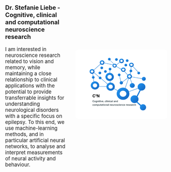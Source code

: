 ---
---
<div style="display: flex; align-items: center; justify-content: space-between; min-height: 100vh; padding: 10px; box-sizing: border-box;">
  <div style="flex: 1; padding-right: 40px;">
    <h3 style="font-size: 1.4em;">Dr. Stefanie Liebe - Cognitive, clinical and computational neuroscience research </h3>
    <p style="font-size: 1.2em;">I am interested in neuroscience research related to vision and memory, while maintaining a close relationship to clinical applications with the potential to provide transferrable insights for understanding neurological disorders with a specific focus on epilepsy. To this end, we use machine-learning methods, and in particular artificial neural networks, to analyse and interpret measurements of neural activity and behaviour.</p>
  </div>
  <div style="flex: 1; display: flex; justify-content: center; padding-left: 40px;">
    <img src="images/logo_text.png" alt="Intro Picture" style="max-width: 150%; height: auto; border-radius: 8px; box-shadow: 0 0px 0px rgba(0,0,0,0.1);">
  </div>
</div>

{% include section.html %}

## Highlights

{% capture text %}

We invite you to explore our research projects, which span a range of topics including neural activity during memory processes, the application of artificial intelligence for clinical diagnostics, and advancements in spatial hearing.
{%
  include button.html
  link="research"
  text="See our projects"
  icon="fa-solid fa-arrow-right"
  flip=true
  style="bare"
%}

{% endcapture %}

{%
  include feature.html
  image="images/1.png"
  link="projects"
  title="Our Research"
  text=text
%}

{% capture text %}

Access a comprehensive list of our scholarly publications that reflect our ongoing contributions to neuroscience.
{%
  include button.html
  link="publications"
  text="Browse our publications"
  icon="fa-solid fa-arrow-right"
  flip=true
  style="bare"
%}

{% endcapture %}

{%
  include feature.html
  image="images/3.png"
  link="publications"
  title="Our Publications"
  flip=true
  style="bare"
  text=text
%}

{% capture text %}

Discover the researchers driving our advancements in cognitive and clinical neuroscience.

{%
  include button.html
  link="team"
  text="Meet our team"
  icon="fa-solid fa-arrow-right"
  flip=true
  style="bare"
%}

{% endcapture %}

{%
  include feature.html
  image="images/5.png"
  link="team"
  title="Our Team"
  text=text
%}


{% include section.html %}
## Funding Agencies

<div style="display: flex; flex-wrap: wrap; gap: 20px; justify-content: center; padding: 20px;">
  <div style="flex: 1 1 calc(33.333% - 40px); text-align: center; box-sizing: border-box;">
    <a href="https://example.com/logo1" style="display: block; text-decoration: none; color: inherit;">
      <img src="images/cluster_ml.png" alt="Cluster ML Logo" style="width: 100%; max-width: 200px; height: auto;max-height: 100px; object-fit: contain; border-radius: 0;">
    </a>
  </div>
  <div style="flex: 1 1 calc(33.333% - 40px); text-align: center; box-sizing: border-box;">
    <a href="https://example.com/logo2" style="display: block; text-decoration: none; color: inherit;">
      <img src="images/cherish.jpg" alt="Cherish Logo" style="width: 100%; max-width: 200px; height: auto; object-fit: contain; border-radius: 0;">
    </a>
  </div>
  <div style="flex: 1 1 calc(33.333% - 40px); text-align: center; box-sizing: border-box;">
    <a href="https://example.com/logo3" style="display: block; text-decoration: none; color: inherit;">
      <img src="images/LOOPS .png" alt="LOOPS Logo" style="width: 100%; max-width: 200px; height: auto; object-fit: contain; border-radius: 0;">
    </a>
  </div>
  <div style="flex: 1 1 calc(33.333% - 40px); text-align: center; box-sizing: border-box;">
    <a href="https://example.com/logo4" style="display: block; text-decoration: none; color: inherit;">
      <img src="images/dfg.jpg" alt="DFG Logo" style="width: 100%; max-width: 200px; height: auto; object-fit: contain; border-radius: 0; ">
    </a>
  </div>
  <div style="flex: 1 1 calc(33.333% - 40px); text-align: center; box-sizing: border-box;">
    <a href="https://example.com/logo5" style="display: block; text-decoration: none; color: inherit;">
      <img src="images/ekfs.svg" alt="EKFS Logo" style="width: 100%; max-width: 200px; height: auto; max-height: 100px ;object-fit: contain; border-radius: 0;">
    </a>
  </div>
  <div style="flex: 1 1 calc(33.333% - 40px); text-align: center; box-sizing: border-box;">
    <a href="https://example.com/logo6" style="display: block; text-decoration: none; color: inherit;">
      <img src="images/ec.jpg" alt="EC Logo" style="width: 100%; max-width: 200px; height: auto; object-fit: contain; border-radius: 0; ">
    </a>
  </div>
</div>




